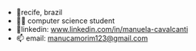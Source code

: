 - 📍recife, brazil
- 🙋‍♀️ computer science student
- 📱linkedin: www.linkedin.com/in/manuela-cavalcanti
- 📫 email: manucamorim123@gmail.com

<div align="center">
  <a href="https://github.com/Manuelaamorim">
  <img height="180em" src="https://github-readme-stats.vercel.app/api?username=Manuelaamorim&show_icons=true&theme=radical&include_all_commits=true&count_private=true/>
  <img height="180em" src="https://github-readme-stats.vercel.app/api/top-langs/?username=Manuelaamorim&layout=compact&langs_count=6&theme=radicalt/>
</div>

